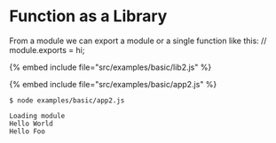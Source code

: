 # Function as a Library


From a module we can export a module or a single function like this:
// module.exports = hi;

{% embed include file="src/examples/basic/lib2.js" %}

{% embed include file="src/examples/basic/app2.js" %}

```
$ node examples/basic/app2.js

Loading module
Hello World
Hello Foo
```


